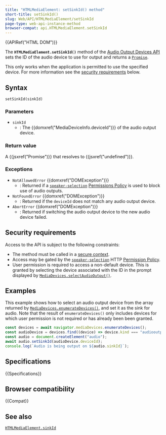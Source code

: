 ```yaml
---
title: "HTMLMediaElement: setSinkId() method"
short-title: setSinkId()
slug: Web/API/HTMLMediaElement/setSinkId
page-type: web-api-instance-method
browser-compat: api.HTMLMediaElement.setSinkId
---
```


{{APIRef("HTML DOM")}}

The **`HTMLMediaElement.setSinkId()`** method of the [Audio Output Devices API](/en-US/docs/Web/API/Audio_Output_Devices_API) sets the ID of the audio device to use for output and returns a [`Promise`](/en-US/docs/Web/JavaScript/Reference/Global_Objects/Promise).

This only works when the application is permitted to use the specified device.
For more information see the [security requirements](#security_requirements) below.

## Syntax

```js-nolint
setSinkId(sinkId)
```

### Parameters

- `sinkId`
  - : The {{domxref("MediaDeviceInfo.deviceId")}} of the audio output device.

### Return value

A {{jsxref("Promise")}} that resolves to {{jsxref("undefined")}}.

### Exceptions

- `NotAllowedError` {{domxref("DOMException")}}
  - : Returned if a [`speaker-selection`](/en-US/docs/Web/HTTP/Headers/Permissions-Policy/speaker-selection) [Permissions Policy](/en-US/docs/Web/HTTP/Permissions_Policy) is used to block use of audio outputs.
- `NotFoundError` {{domxref("DOMException")}}
  - : Returned if the `deviceId` does not match any audio output device.
- `AbortError` {{domxref("DOMException")}}
  - : Returned if switching the audio output device to the new audio device failed.

## Security requirements

Access to the API is subject to the following constraints:

- The method must be called in a [secure context](/en-US/docs/Web/Security/Secure_Contexts).
- Access may be gated by the [`speaker-selection`](/en-US/docs/Web/HTTP/Headers/Permissions-Policy/speaker-selection) HTTP [Permission Policy](/en-US/docs/Web/HTTP/Permissions_Policy).
- User permission is required to access a non-default device.
  This is granted by selecting the device associated with the ID in the prompt displayed by [`MediaDevices.selectAudioOutput()`](/en-US/docs/Web/API/MediaDevices/selectAudioOutput).

## Examples

This example shows how to select an audio output device from the array returned by [`MediaDevices.enumerateDevices()`](/en-US/docs/Web/API/MediaDevices/enumerateDevices), and set it as the sink for audio.
Note that the result of `enumerateDevices()` only includes devices for which user permission is not required or has already been been granted.

```js
const devices = await navigator.mediaDevices.enumerateDevices();
const audioDevice = devices.find((device) => device.kind === "audiooutput");
const audio = document.createElement("audio");
await audio.setSinkId(audioDevice.deviceId);
console.log(`Audio is being output on ${audio.sinkId}`);
```

## Specifications

{{Specifications}}

## Browser compatibility

{{Compat}}

## See also

[`HTMLMediaElement.sinkId`](/en-US/docs/Web/API/HTMLMediaElement/sinkId)
